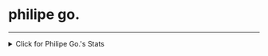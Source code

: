 <p align="center"><h1>philipe go.</h1></p>
<hr>

<details>
<summary>Click for Philipe Go.'s Stats</summary>
<p align="center">
[![Top Langs](https://github-readme-stats.vercel.app/api/top-langs/?username=philipe-go&layout=compact)](https://github.com/philipe-go)
[![Github stats](https://github-readme-stats.vercel.app/api?username=philipe-go)](https://github.com/philipe-go)
</p>
 <br>
</details> 

